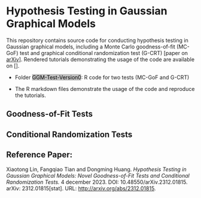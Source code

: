# Hypothesis Testing in Gaussian Graphical Models
This repository contains source code for conducting hypothesis testing in Gaussian graphical models, including a Monte Carlo goodness-of-fit (MC-GoF) test and graphical conditional randomization test (G-CRT)  [paper on [arXiv](https://arxiv.org/abs/2312.01815)]. Rendered tutorials demonstrating the usage of the code are available on [].

- Folder <mark style="background-color: #C0C0C0">GGM-Test-Version0</mark>: R code for two tests (MC-GoF and G-CRT)
  
- The R markdown files demonstrate the usage of the code and reproduce the tutorials.

## Goodness-of-Fit Tests 


## Conditional Randomization Tests

## Reference Paper:   
Xiaotong Lin, Fangqiao Tian and Dongming Huang. *Hypothesis
Testing in Gaussian Graphical Models: Novel Goodness-of-Fit Tests
and Conditional Randomization Tests.* 4 december 2023. DOI:
10.48550/arXiv.2312.01815. arXiv: 2312.01815[stat]. URL:
http://arxiv.org/abs/2312.01815.
